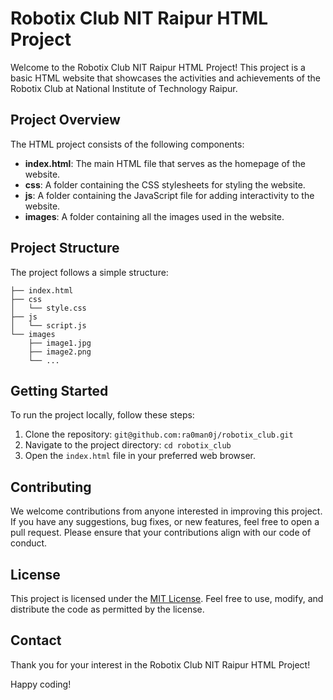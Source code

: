 # Robotix Club NIT Raipur HTML Project

Welcome to the Robotix Club NIT Raipur HTML Project! This project is a basic HTML website that showcases the activities and achievements of the Robotix Club at National Institute of Technology Raipur.

## Project Overview

The HTML project consists of the following components:

- **index.html**: The main HTML file that serves as the homepage of the website.
- **css**: A folder containing the CSS stylesheets for styling the website.
- **js**: A folder containing the JavaScript file for adding interactivity to the website.
- **images**: A folder containing all the images used in the website.

## Project Structure

The project follows a simple structure:

```
├── index.html
├── css
│   └── style.css
├── js
│   └── script.js
└── images
    ├── image1.jpg
    ├── image2.png
    └── ...
```

## Getting Started

To run the project locally, follow these steps:

1. Clone the repository: `git@github.com:ra0man0j/robotix_club.git`
2. Navigate to the project directory: `cd robotix_club`
3. Open the `index.html` file in your preferred web browser.

## Contributing

We welcome contributions from anyone interested in improving this project. If you have any suggestions, bug fixes, or new features, feel free to open a pull request. Please ensure that your contributions align with our code of conduct.

## License

This project is licensed under the [MIT License](LICENSE.md). Feel free to use, modify, and distribute the code as permitted by the license.

## Contact

Thank you for your interest in the Robotix Club NIT Raipur HTML Project!

Happy coding!
